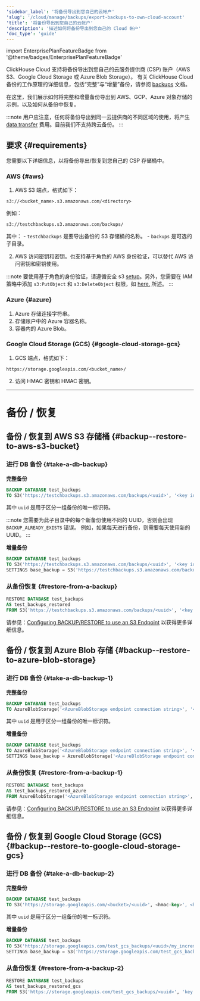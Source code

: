 ```yaml
---
'sidebar_label': '将备份导出到您自己的云帐户'
'slug': '/cloud/manage/backups/export-backups-to-own-cloud-account'
'title': '将备份导出到您自己的云帐户'
'description': '描述如何将备份导出到您自己的 Cloud 帐户'
'doc_type': 'guide'
---
```


import EnterprisePlanFeatureBadge from '@theme/badges/EnterprisePlanFeatureBadge'

<EnterprisePlanFeatureBadge/>

ClickHouse Cloud 支持将备份导出到您自己的云服务提供商 (CSP) 账户（AWS S3、Google Cloud Storage 或 Azure Blob Storage）。
有关 ClickHouse Cloud 备份的工作原理的详细信息，包括“完整”与“增量”备份，请参阅 [backups](overview.md) 文档。

在这里，我们展示如何将完整和增量备份导出到 AWS、GCP、Azure 对象存储的示例，以及如何从备份中恢复。

:::note
用户应注意，任何将备份导出到同一云提供商的不同区域的使用，将产生 [data transfer](/cloud/manage/network-data-transfer) 费用。目前我们不支持跨云备份。
:::

## 要求 {#requirements}

您需要以下详细信息，以将备份导出/恢复到您自己的 CSP 存储桶中。

### AWS {#aws}

1. AWS S3 端点，格式如下：

```text
s3://<bucket_name>.s3.amazonaws.com/<directory>
```

  例如：
```text
s3://testchbackups.s3.amazonaws.com/backups/
```
  其中：
    - `testchbackups` 是要导出备份的 S3 存储桶的名称。
    - `backups` 是可选的子目录。

2. AWS 访问密钥和密钥。也支持基于角色的 AWS 身份验证，可以替代 AWS 访问密钥和密钥使用。

:::note
要使用基于角色的身份验证，请遵循安全 s3 [setup](https://clickhouse.com/docs/cloud/security/secure-s3)。另外，您需要在 IAM 策略中添加 `s3:PutObject` 和 `s3:DeleteObject` 权限，如 [here.](https://clickhouse.com/docs/cloud/security/secure-s3#option-2-manually-create-iam-role) 所述。
:::

### Azure {#azure}

1. Azure 存储连接字符串。
2. 存储账户中的 Azure 容器名称。
3. 容器内的 Azure Blob。

### Google Cloud Storage (GCS) {#google-cloud-storage-gcs}

1. GCS 端点，格式如下：

```text
https://storage.googleapis.com/<bucket_name>/
```
2. 访问 HMAC 密钥和 HMAC 密钥。

<hr/>

# 备份 / 恢复

## 备份 / 恢复到 AWS S3 存储桶 {#backup--restore-to-aws-s3-bucket}

### 进行 DB 备份 {#take-a-db-backup}

**完整备份**

```sql
BACKUP DATABASE test_backups 
TO S3('https://testchbackups.s3.amazonaws.com/backups/<uuid>', '<key id>', '<key secret>')
```

其中 `uuid` 是用于区分一组备份的唯一标识符。

:::note
您需要为此子目录中的每个新备份使用不同的 UUID，否则会出现 `BACKUP_ALREADY_EXISTS` 错误。
例如，如果每天进行备份，则需要每天使用新的 UUID。
:::

**增量备份**

```sql
BACKUP DATABASE test_backups 
TO S3('https://testchbackups.s3.amazonaws.com/backups/<uuid>', '<key id>', '<key secret>') 
SETTINGS base_backup = S3('https://testchbackups.s3.amazonaws.com/backups/<base-backup-uuid>', '<key id>', '<key secret>')
```

### 从备份恢复 {#restore-from-a-backup}

```sql
RESTORE DATABASE test_backups 
AS test_backups_restored 
FROM S3('https://testchbackups.s3.amazonaws.com/backups/<uuid>', '<key id>', '<key secret>')
```

请参见：[Configuring BACKUP/RESTORE to use an S3 Endpoint](/operations/backup#configuring-backuprestore-to-use-an-s3-endpoint) 以获得更多详细信息。

## 备份 / 恢复到 Azure Blob 存储 {#backup--restore-to-azure-blob-storage}

### 进行 DB 备份 {#take-a-db-backup-1}

**完整备份**

```sql
BACKUP DATABASE test_backups 
TO AzureBlobStorage('<AzureBlobStorage endpoint connection string>', '<container>', '<blob>/<uuid>');
```

其中 `uuid` 是用于区分一组备份的唯一标识符。

**增量备份**

```sql
BACKUP DATABASE test_backups 
TO AzureBlobStorage('<AzureBlobStorage endpoint connection string>', '<container>', '<blob>/<uuid>/my_incremental') 
SETTINGS base_backup = AzureBlobStorage('<AzureBlobStorage endpoint connection string>', '<container>', '<blob>/<uuid>')
```

### 从备份恢复 {#restore-from-a-backup-1}

```sql
RESTORE DATABASE test_backups 
AS test_backups_restored_azure 
FROM AzureBlobStorage('<AzureBlobStorage endpoint connection string>', '<container>', '<blob>/<uuid>')
```

请参见：[Configuring BACKUP/RESTORE to use an S3 Endpoint](/operations/backup#configuring-backuprestore-to-use-an-azureblobstorage-endpoint) 以获得更多详细信息。

## 备份 / 恢复到 Google Cloud Storage (GCS) {#backup--restore-to-google-cloud-storage-gcs}

### 进行 DB 备份 {#take-a-db-backup-2}

**完整备份**

```sql
BACKUP DATABASE test_backups 
TO S3('https://storage.googleapis.com/<bucket>/<uuid>', <hmac-key>', <hmac-secret>)
```
其中 `uuid` 是用于区分一组备份的唯一标识符。

**增量备份**

```sql
BACKUP DATABASE test_backups 
TO S3('https://storage.googleapis.com/test_gcs_backups/<uuid>/my_incremental', 'key', 'secret')
SETTINGS base_backup = S3('https://storage.googleapis.com/test_gcs_backups/<uuid>', 'key', 'secret')
```

### 从备份恢复 {#restore-from-a-backup-2}

```sql
RESTORE DATABASE test_backups 
AS test_backups_restored_gcs 
FROM S3('https://storage.googleapis.com/test_gcs_backups/<uuid>', 'key', 'secret')
```
